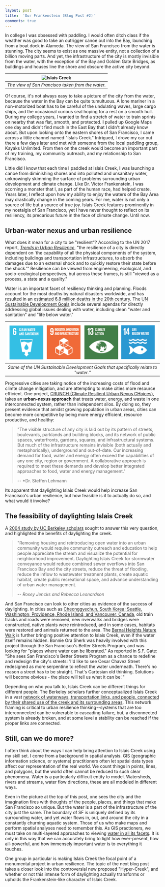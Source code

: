```yaml
---
layout: post
title:  'Our Frankenstein (Blog Post #2)'
comments: true
---
```


In college I was obsessed with paddling. I would often ditch class if the weather was good to take an outrigger canoe out into the Bay, launching from a boat dock in Alameda. The view of San Francisco from the water is stunning. The city seems to exist as one massive entity, not a collection of a billion moving parts. And yet, the infrastructure of the city is mostly invisible from the water, with the exception of the Bay and Golden Gate Bridges, as buildings and houses line the shore and obscure the active city beyond.

| ![Islais Creek](https://raw.githubusercontent.com/sburtner/critical_infrastructure/master/images/view_of_SF1_edited.png) | 
|:--:| 
| *The view of San Francisco taken from the water.* |

Of course, it's not always easy to take a picture of the city from the water, because the water in the Bay can be quite tumultuous. A lone mariner in a non-motorized boat has to be careful of the undulating waves, large cargo ships, and the occasional curious seal hoping for a rest on a smooth hull. During my college years, I wanted to find a stretch of water to train sprints on nearby that was flat, smooth, and protected. I pulled up Google Maps one day and didn't find much in the East Bay that I didn't already know about. But upon looking onto the eastern shores of San Francisco, I came across a little channel named "Islais Creek." Intrigued, I drove my car out there a few days later and met with someone from the local paddling group, Kayaks Unlimited. From then on the creek would become an important part of my training, my community outreach, and my relationship to San Francisco.

Little did I know that each time I paddled at Islais Creek, I was launching a canoe from diminishing shores and into polluted and unsanitary water, unknowingly skimming the surface of problems surrounding urban development and climate change. Like Dr. Victor Frankenstein, I was scorning a monster that I, as part of the human race, had helped create. Years later, I reflect upon how my ability to enjoy the waters of the Bay Area may drastically change in the coming years. For me, water is not only a source of life but a source of true joy. Islais Creek features prominently in my nostalgia of San Francisco, yet I have never thought to reflect on its resiliency, its precarious future in the face of climate change. Until now.


## Urban-water nexus and urban resilience

What does it mean for a city to be "resilient"? According to the UN 2017 report, [*Trends in Urban Resilience*](https://unhabitat.org/books/trends-in-urban-resilience-2017/), "the resilience of a city is directly dependent on 'the capability of all the physical components of the system, including buildings and transportation infrastructures, to absorb the damages due to an external shock and to quickly restore their state before the shock.'" Resilience can be viewed from engineering, ecological, and socio-ecological perspectives, but across these frames, is still "viewed as a process, a state and a quality."

Water is an important facet of resiliency thinking and planning. Floods account for the most deaths by natural disasters worldwide, and has resulted in an [estimated 6.8 million deaths in the 20th century](http://currents.plos.org/disasters/index.html%3Fp=6695.html). The [UN Sustainable Development Goals](https://sustainabledevelopment.un.org/?menu=1300) include several agendas for directly addressing global issues dealing with water, including clean "water and sanitation" and "life below water."

| ![Islais Creek](https://raw.githubusercontent.com/sburtner/critical_infrastructure/master/images/UNSDG.png) | 
|:--:| 
| *Some of the UN Sustainable Development Goals that specifically relate to "water."* |

Progressive cities are taking notice of the increasing costs of flood and climte change mitigation, and are attempting to make cities more resource efficient. One project, [CRUNCH (Climate Resilient Urban Nexus CHoices)](https://www.eco-business.com/opinion/how-the-urban-nexus-will-make-your-city-more-resource-efficient/), takes an **urban-nexus approach** that treats water, energy, and waste in one interconnected system, rather than independent silos. By doing so, they present evidence that amidst growing population in urban areas, cities can become more competitive by being more energy efficient, resource productive, and healthy: 

> "The visible structure of any city is laid out by its pattern of streets, boulevards, parklands and building blocks, and its network of public spaces, waterfronts, gardens, squares, and infrastructural systems. But much of the infrastructure remains invisible (both actually and metaphorically), underground and out-of-date.
> Our increasing demand for food, water and energy often exceed the capabilities of any one city, region or government.  A collaborative approach is required to meet these demands and develop better integrated approaches to food, water and energy management."
>
>  -- *Dr. Steffen Lehmann

Its apparent that daylighting Islais Creek would help increase San Francisco's urban resilience, but how feasible is it to actually do so, and what would it involve?

## The feasibility of daylighting Islais Creek

A [2004 study by UC Berkeley scholars](https://escholarship.org/content/qt8t5919qf/qt8t5919qf.pdf) sought to answer this very question, and highlighted the benefits of daylighting the creek.

> "Removing housing and reintroducing open water into an urban community would require community outreach and education to help people appreciate the stream and visualize the potential for neighborhood improvement. Daylighting Islais Creek for stormwater conveyance would reduce combined sewer overflows into San Francisco Bay and the city streets, reduce the threat of flooding, reduce the inflow to wastewater treatment plants, create aquatic habitat, create public recreational space, and advance understanding of urban water management.
>
>  -- *Rosey Jencks and Rebecca Leonardson*

And San Francisco can look to other cities as evidence of the success of daylighting. In cities such as [Cheonggyechun, South Korea; Seattle, Washington; Providence, Rhode Island; and Vancouver, Canada](https://sf.streetsblog.org/2010/04/16/what-can-sf-learn-from-other-cities-urban-water-projects/), old train tracks and roads were removed, new riverwalks and bridges were constructed, native plants were reintroduced, and in some cases, habitats were restored and animals returned to the area. The [Bernal Heights Nature Walk](https://www.sfgate.com/homeandgarden/article/S-F-history-lesson-runs-through-Islais-Creek-3176646.php#photo-2312654) is further bringing positive attention to Islais Creek, even if the water itself remains hidden. Bonnie Ora Sherk was heavily involved with this project through the San Francisco's Better Streets Program, and was looking for "places where water can be liberated." As reported in S.F. Gate: "She sees San Francisco's Better Streets Program as a chance to redefine and redesign the city's streets: 'I'd like to see Cesar Chavez Street redesigned as more serpentine to reflect the water underneath. There's no reason a street has to be straight. That's Cartesian old thinking. Solutions will become obvious - the place will tell us what it can be.'"

Depending on who you talk to, Islais Creek can be different things for different people. The Berkeley scholars further conceptualized Islais Creek in a vast [network of waterways, transportation links, and people, connected by their shared use of the creek and its surrounding areas](https://www.sewsf.org/reports/Islais%20Creek_FINAL_low.pdf). This network framing is critical to urban resilience thinking--systems that are too interconnected can be vulnerable to cascading failure, but, a disconnected system is already broken, and at some level a stability can be reached if the proper links are connected.


## Still, can we do more?

I often think about the ways I can help bring attention to Islais Creek using my skill set. I come from a background in spatial analysis. GIS (geographic information science, or systems) practitioners often let spatial data types affect our representation of the real world. We count things in points, lines, and polygons, but the world often cannot be reduced to such clear phenomena. Water is a particularly difficult entity to model. Watersheds, rivers and streams, water flow directions, these are all modeled in different ways.

Even in the picture at the top of this post, one sees the city and the imagination fires with thoughts of the people, places, and things that make San Francisco so unique. But the water is a part of the infrastructure of the city just the same. The boundary of SF is uniquely defined by its surrounding water, and yet water flows in, out, and around the city in a constantly churning aquatic system. Those of us who make maps and perform spatial analyses need to remember this. As GIS practioners, we must take on multi-layered approaches to viewing [water in all its facets](https://sburtner.github.io/starterkit/). It is only in this way that we can accurately bring to light how ever-present, how all-powerful, and how immensely important water is to everything it touches.

One group in particular is making Islais Creek the focal point of a monumental project in urban resilience. The topic of the next blog post takes a closer look into the controversial new proposed "Hyper-Creek", and whether or not this intense form of daylighting actually transforms or upholds the Frankenstein-like character of Islais Creek.






